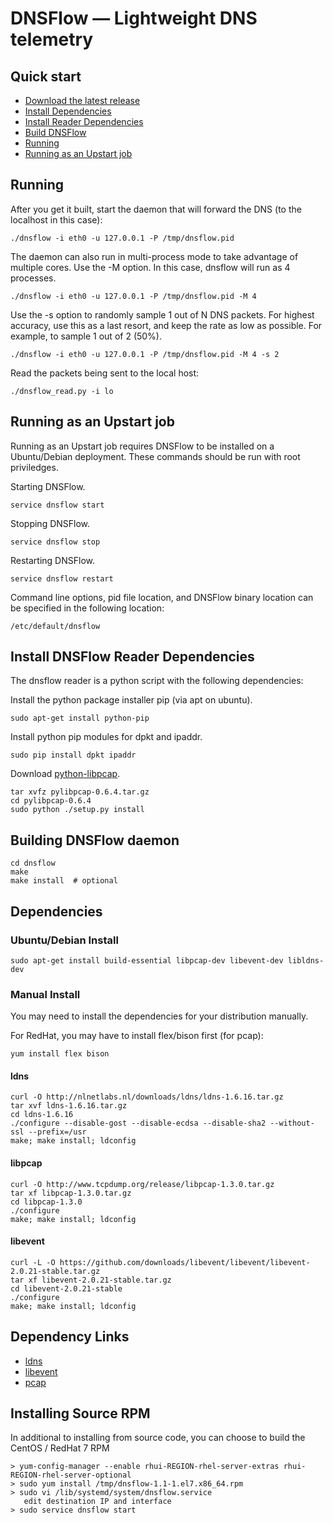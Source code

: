# DNSFlow &mdash; Lightweight DNS telemetry

## Quick start
 * [Download the latest release](https://github.com/deepfield/dnsflow/archive/master.tar.gz)
 * [Install Dependencies](#dependencies)
 * [Install Reader Dependencies](#install-dnsflow-reader-dependencies)
 * [Build DNSFlow](#building-dnsflow-daemon)
 * [Running](#running)
 * [Running as an Upstart job](#running-as-an-upstart-job)

## Running 
After you get it built, start the daemon that will forward the DNS (to the localhost in this case):
```
./dnsflow -i eth0 -u 127.0.0.1 -P /tmp/dnsflow.pid
```

The daemon can also run in multi-process mode to take advantage of multiple cores. Use the -M option. In this case, dnsflow will run as 4 processes.
```
./dnsflow -i eth0 -u 127.0.0.1 -P /tmp/dnsflow.pid -M 4
```

Use the -s option to randomly sample 1 out of N DNS packets. For highest accuracy, use this as a last resort, and keep the rate as low as possible. For example, to sample 1 out of 2 (50%).
```
./dnsflow -i eth0 -u 127.0.0.1 -P /tmp/dnsflow.pid -M 4 -s 2
```

Read the packets being sent to the local host:
```
./dnsflow_read.py -i lo
```

## Running as an Upstart job
Running as an Upstart job requires DNSFlow to be installed on a Ubuntu/Debian deployment. These commands should be run with root priviledges.

Starting DNSFlow.
```
service dnsflow start
```

Stopping DNSFlow.
```
service dnsflow stop
```

Restarting DNSFlow.
```
service dnsflow restart
```

Command line options, pid file location, and DNSFlow binary location can be specified in the following location:
```
/etc/default/dnsflow
```

## Install DNSFlow Reader Dependencies
The dnsflow reader is a python script with the following dependencies:

Install the python package installer pip (via apt on ubuntu).
```
sudo apt-get install python-pip
```

Install python pip modules for dpkt and ipaddr.
```
sudo pip install dpkt ipaddr
```

Download [python-libpcap](http://sourceforge.net/projects/pylibpcap/files/pylibpcap/0.6.4).
```
tar xvfz pylibpcap-0.6.4.tar.gz
cd pylibpcap-0.6.4
sudo python ./setup.py install
```

## Building DNSFlow daemon
```
cd dnsflow
make
make install  # optional
```

## Dependencies

### Ubuntu/Debian Install
```
sudo apt-get install build-essential libpcap-dev libevent-dev libldns-dev
```

### Manual Install
You may need to install the dependencies for your distribution manually.

For RedHat, you may have to install flex/bison first (for pcap):
```
yum install flex bison
```

#### ldns

```
curl -O http://nlnetlabs.nl/downloads/ldns/ldns-1.6.16.tar.gz
tar xvf ldns-1.6.16.tar.gz
cd ldns-1.6.16
./configure --disable-gost --disable-ecdsa --disable-sha2 --without-ssl --prefix=/usr
make; make install; ldconfig
```

#### libpcap

```
curl -O http://www.tcpdump.org/release/libpcap-1.3.0.tar.gz
tar xf libpcap-1.3.0.tar.gz
cd libpcap-1.3.0
./configure
make; make install; ldconfig
```

#### libevent
```
curl -L -O https://github.com/downloads/libevent/libevent/libevent-2.0.21-stable.tar.gz
tar xf libevent-2.0.21-stable.tar.gz
cd libevent-2.0.21-stable
./configure
make; make install; ldconfig
```

## Dependency Links

- [ldns](http://nlnetlabs.nl/projects/ldns/)
- [libevent](http://monkey.org/~provos/libevent/)
- [pcap](http://www.tcpdump.org/)



## Installing Source RPM

In additional to installing from source code, you can choose to build
the CentOS / RedHat 7 RPM

```
> yum-config-manager --enable rhui-REGION-rhel-server-extras rhui-REGION-rhel-server-optional
> sudo yum install /tmp/dnsflow-1.1-1.el7.x86_64.rpm
> sudo vi /lib/systemd/system/dnsflow.service
   edit destination IP and interface
> sudo service dnsflow start
```
   
